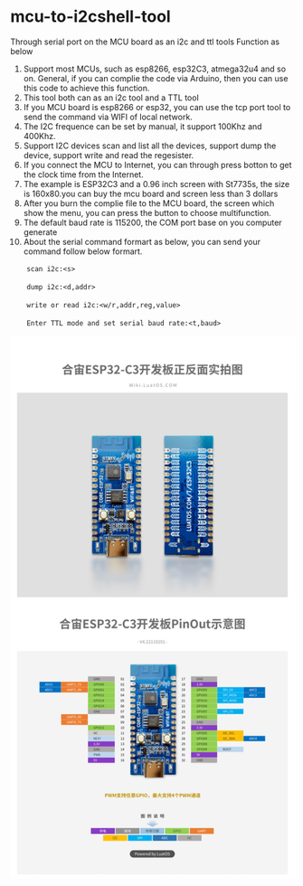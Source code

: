 # mcu-to-i2cshell-tool
Through serial port on the MCU board as an i2c and ttl tools 
Function as below
1. Support most MCUs, such as esp8266, esp32C3, atmega32u4 and so on. General, if you can complie the code via Arduino, then you can use this code to achieve this function.
2. This tool both can as an i2c tool and a TTL tool
3. If you MCU board is esp8266 or esp32, you can use the tcp port tool to send the command via WIFI of local network.
4. The I2C frequence can be set by manual, it support 100Khz and 400Khz.
5. Support I2C devices scan and list all the devices, support dump the device, support write and read the regesister.
7. If you connect the MCU to Internet, you can through press botton to get the clock time from the Internet.
8. The example is ESP32C3 and a 0.96 inch screen with St7735s, the size is 160x80.you can buy the mcu board and screen less than 3 dollars
9. After you burn the complie file to the MCU board, the screen which show the menu, you can press the button to choose multifunction.
10. The default baud rate is 115200, the COM port base on you computer generate
11. About the serial command formart as below, you can send your command follow below formart.
```    
    scan i2c:<s>
    
    dump i2c:<d,addr>

    write or read i2c:<w/r,addr,reg,value>

    Enter TTL mode and set serial baud rate:<t,baud>

```
![esp32 pin-out](https://github.com/82452588/mcu-to-i2cshell-tool/blob/main/PINout.png)
    

